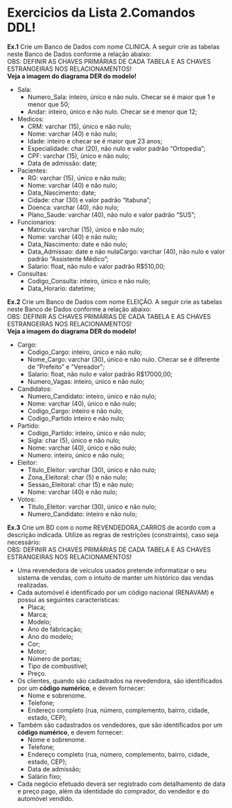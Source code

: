 # Exercicios da Lista 2.Comandos DDL!
**Ex.1** Crie um Banco de Dados com nome CLINICA. A seguir crie as tabelas neste Banco de Dados conforme a relação abaixo:
<br>OBS: DEFINIR AS CHAVES PRIMÁRIAS DE CADA TABELA E AS CHAVES ESTRANGEIRAS NOS RELACIONAMENTOS!<br>
<b>Veja a imagem do diagrama DER do modelo!</b><br>
<ul>
<li>Sala:
<ul type="square">
<li>Numero_Sala: inteiro, único e não nulo. Checar se é maior que 1 e menor que 50;</li>
<li>Andar: inteiro, único e não nulo. Checar se é menor que 12;</li>
</ul>
</li>
<li>Medicos:
<ul type="square">
<li>CRM: varchar (15), único e não nulo;</li>
<li>Nome: varchar (40) e não nulo;</li>
<li>Idade: inteiro e checar se é maior que 23 anos;</li>
<li>Especialidade: char (20), não nulo e valor padrão “Ortopedia”;</li>
<li>CPF: varchar (15), único e não nulo;</li>
<li>Data de admissão: date;</li>
</ul>
</li>
<li>Pacientes:
<ul type="square">
<li>RG: varchar (15), único e não nulo;</li>
<li>Nome: varchar (40) e não nulo;</li>
<li>Data_Nascimento: date;</li>
<li>Cidade: char (30) e valor padrão “Itabuna”;</li>
<li>Doenca: varchar (40), não nulo;</li>
<li>Plano_Saude: varchar (40), não nulo e valor padrão “SUS”;</li>
</ul>
</li>
<li>Funcionarios:
<ul type="square">
<li>Matricula: varchar (15), único e não nulo;</li>
<li>Nome: varchar (40) e não nulo;</li>
<li>Data_Nascimento: date e não nulo;</li>
<li>Data_Admissao: date e não nulaCargo: varchar (40), não nulo e valor padrão “Assistente Médico”;</li>
<li>Salario: float, não nulo e valor padrão R$510,00;</li>
</ul>
</li>
<li>Consultas:
<ul type="square">
<li>Codigo_Consulta: inteiro, único e não nulo;</li>
<li>Data_Horario: datetime;</li>
</ul>
</li>
</ul>

**Ex.2** Crie um Banco de Dados com nome ELEIÇÃO. A seguir  crie as tabelas neste Banco de Dados conforme a relação abaixo:
<br>OBS: DEFINIR AS CHAVES PRIMÁRIAS DE CADA TABELA E AS CHAVES ESTRANGEIRAS NOS RELACIONAMENTOS!<br>
<b>Veja a imagem do diagrama DER do modelo!</b><br>
<ul>
<li>Cargo:
<ul type="square">
<li>Codigo_Cargo: inteiro, único e não nulo;</li>
<li>Nome_Cargo: varchar (30), único e não nulo. Checar se é diferente de “Prefeito” e “Vereador";</li>
<li>Salario: float, não nulo e valor padrão R$17000,00;</li>
<li>Numero_Vagas: inteiro, único e não nulo;</li>
</ul>
</li>
<li>Candidatos:
<ul type="square">
<li>Numero_Candidato: inteiro, único e não nulo;</li>
<li>Nome: varchar (40), único e não nulo;</li>
<li>Codigo_Cargo: inteiro e não nulo;</li>
<li>Codigo_Partido inteiro e não nulo;</li>
</ul>
</li>
<li>Partido:
<ul type="square">
<li>Codigo_Partido: inteiro, único e não nulo;</li>
<li>Sigla: char (5), único e não nulo;</li>
<li>Nome: varchar (40), único e não nulo;</li>
<li>Numero: inteiro, único e não nulo;</li>
</ul>
</li>
<li>Eleitor:
<ul type="square">
<li>Titulo_Eleitor: varchar (30), único e não nulo;</li>
<li>Zona_Eleitoral: char (5) e não nulo;</li>
<li>Sessao_Eleitoral: char (5) e não nulo;</li>
<li>Nome: varchar (40) e não nulo;</li>
</ul>
</li>
<li>Votos:
<ul type="square">
<li>Titulo_Eleitor: varchar (30), único e não nulo;</li>
<li>Numero_Candidato: inteiro e não nulo;</li>
</ul>
</li>
</ul>

**Ex.3** Crie um BD com o nome REVENDEDORA_CARROS de acordo com a descrição indicada. Utilize as regras de restrições (constraints), caso seja necessário:
<br>OBS: DEFINIR AS CHAVES PRIMÁRIAS DE CADA TABELA E AS CHAVES ESTRANGEIRAS NOS RELACIONAMENTOS!<br>
<ul>
<li>Uma revendedora de veículos usados pretende informatizar o seu sistema de vendas, com o intuito de manter um histórico das vendas realizadas.</li>
<li>Cada automóvel é identificado por um código nacional (RENAVAM) e possui as seguintes características: 
<ul type="square">
<li>Placa;</li> 
<li>Marca;</li>
<li>Modelo;</li>
<li>Ano de fabricação;</li>
<li>Ano do modelo;</li>
<li>Cor;</li>
<li>Motor; </li>
<li>Número de portas;</li>
<li>Tipo de combustível;</li>
<li>Preço.</li>
</ul>
</li>
<li>Os clientes, quando são cadastrados na revedendora, são identificados por um <b>código numérico</b>, e devem fornecer:
<ul type="square">
<li>Nome e sobrenome.</li>
<li>Telefone;</li>
<li>Endereço completo (rua, número, complemento, bairro, cidade, estado, CEP);</li>
</ul>
</li>
<li>Também são cadastrados os vendedores, que são identificados por um <b>código numérico</b>, e devem fornecer: 
<ul type="square">
<li>Nome e sobrenome.</li>
<li>Telefone;</li>
<li>Endereço completo (rua, número, complemento, bairro, cidade, estado, CEP);</li>
<li>Data de admissão;</li>
<li>Salário fixo;</li>
</ul>
</li>
<li>Cada negócio efetuado deverá ser registrado com detalhamento de data e preço pago, além da identidade do comprador, do vendedor e do automóvel vendido.
</li>
